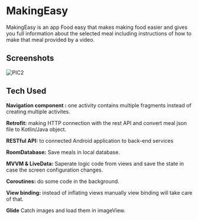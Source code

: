 
# MakingEasy
MakingEasy  is an app  Food easy  that makes making food easier and gives you full information about the selected meal including instructions of how to make that meal provided by a video.



## Screenshots
![PIC2](https://user-images.githubusercontent.com/101570374/189524468-8cb81e37-b554-4ff9-a4bb-e292ceae8080.jpg)



## Tech Used

**Navigation component :** one activity contains multiple fragments instead of creating multiple activites.

**Retrofit:** making HTTP connection with the rest API and convert meal json file to Kotlin/Java object.

**RESTful API:**  to connected Android application to back-end services
 
**RoomDatabase:** Save meals in local database.

**MVVM & LiveData:**  Saperate logic code from views and save the state in case the screen configuration changes.

**Coroutines:** do some code in the background.

**View binding:** instead of inflating views manually view binding will take care of that.
 
**Glide**  Catch images and load them in imageView.
